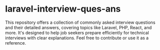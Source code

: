 # laravel-interview-ques-ans
This repository offers a collection of commonly asked interview questions and their detailed answers, covering topics like Laravel, PHP, React, and more. It's designed to help job seekers prepare efficiently for technical interviews with clear explanations. Feel free to contribute or use it as a reference.
